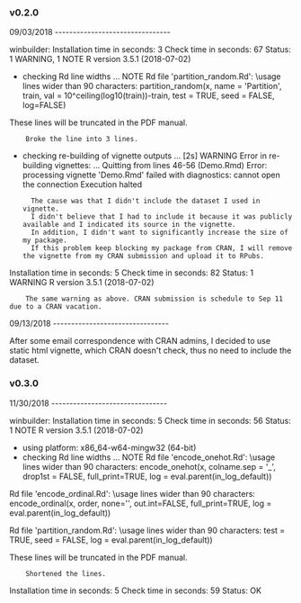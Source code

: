 ### v0.2.0

09/03/2018 --------------------------------

winbuilder:
Installation time in seconds: 3
Check time in seconds: 67
Status: 1 WARNING, 1 NOTE
R version 3.5.1 (2018-07-02)

* checking Rd line widths ... NOTE
Rd file 'partition_random.Rd':
  \usage lines wider than 90 characters:
     partition_random(x, name = 'Partition', train, val = 10^ceiling(log10(train))-train, test = TRUE, seed = FALSE, log=FALSE)

These lines will be truncated in the PDF manual.

		Broke the line into 3 lines.

* checking re-building of vignette outputs ... [2s] WARNING
Error in re-building vignettes:
  ...
Quitting from lines 46-56 (Demo.Rmd) 
Error: processing vignette 'Demo.Rmd' failed with diagnostics:
cannot open the connection
Execution halted

		The cause was that I didn't include the dataset I used in vignette.
		I didn't believe that I had to include it because it was publicly available and I indicated its source in the vignette.
		In addition, I didn't want to significantly increase the size of my package.
		If this problem keep blocking my package from CRAN, I will remove the vignette from my CRAN submission and upload it to RPubs.

Installation time in seconds: 5
Check time in seconds: 82
Status: 1 WARNING
R version 3.5.1 (2018-07-02)

		The same warning as above. CRAN submission is schedule to Sep 11 due to a CRAN vacation.

09/13/2018 --------------------------------

After some email correspondence with CRAN admins, I decided to use static html vignette, which CRAN doesn't check, thus no need to include the dataset.


### v0.3.0

11/30/2018 --------------------------------

winbuilder:
Installation time in seconds: 5
Check time in seconds: 56
Status: 1 NOTE
R version 3.5.1 (2018-07-02)
* using platform: x86_64-w64-mingw32 (64-bit)
* checking Rd line widths ... NOTE
Rd file 'encode_onehot.Rd':
  \usage lines wider than 90 characters:
     encode_onehot(x, colname.sep = '_', drop1st = FALSE, full_print=TRUE, log = eval.parent(in_log_default))

Rd file 'encode_ordinal.Rd':
  \usage lines wider than 90 characters:
     encode_ordinal(x, order, none='', out.int=FALSE, full_print=TRUE, log = eval.parent(in_log_default))

Rd file 'partition_random.Rd':
  \usage lines wider than 90 characters:
                                     test = TRUE, seed = FALSE, log = eval.parent(in_log_default))

These lines will be truncated in the PDF manual.

		Shortened the lines.

Installation time in seconds: 5
Check time in seconds: 59
Status: OK
